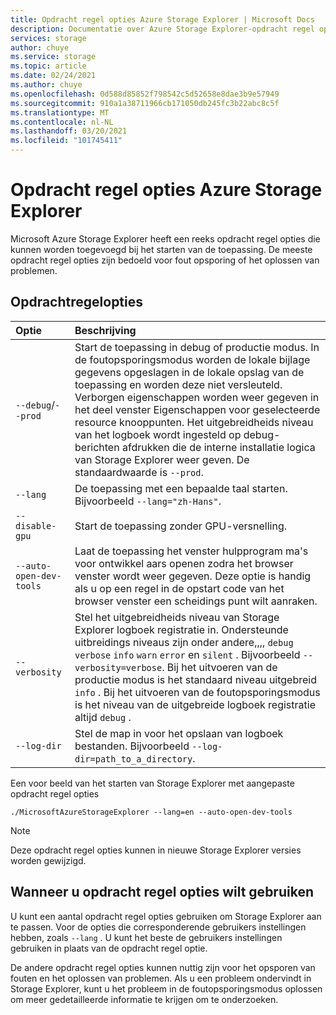 ```yaml
---
title: Opdracht regel opties Azure Storage Explorer | Microsoft Docs
description: Documentatie over Azure Storage Explorer-opdracht regel opties voor opstarten
services: storage
author: chuye
ms.service: storage
ms.topic: article
ms.date: 02/24/2021
ms.author: chuye
ms.openlocfilehash: 0d588d85852f798542c5d52658e8dae3b9e57949
ms.sourcegitcommit: 910a1a38711966cb171050db245fc3b22abc8c5f
ms.translationtype: MT
ms.contentlocale: nl-NL
ms.lasthandoff: 03/20/2021
ms.locfileid: "101745411"
---
```

# <a name="azure-storage-explorer-command-line-options"></a>Opdracht regel opties Azure Storage Explorer

Microsoft Azure Storage Explorer heeft een reeks opdracht regel opties die kunnen worden toegevoegd bij het starten van de toepassing. De meeste opdracht regel opties zijn bedoeld voor fout opsporing of het oplossen van problemen.

## <a name="command-line-options"></a>Opdrachtregelopties
Optie  | Beschrijving
:------- | :-----------
`--debug`/`--prod`  | Start de toepassing in debug of productie modus. In de foutopsporingsmodus worden de lokale bijlage gegevens opgeslagen in de lokale opslag van de toepassing en worden deze niet versleuteld. Verborgen eigenschappen worden weer gegeven in het deel venster Eigenschappen voor geselecteerde resource knooppunten. Het uitgebreidheids niveau van het logboek wordt ingesteld op debug-berichten afdrukken die de interne installatie logica van Storage Explorer weer geven. De standaardwaarde is `--prod`.
`--lang`  | De toepassing met een bepaalde taal starten. Bijvoorbeeld `--lang="zh-Hans"`.
`--disable-gpu` | Start de toepassing zonder GPU-versnelling.
`--auto-open-dev-tools` | Laat de toepassing het venster hulpprogram ma's voor ontwikkel aars openen zodra het browser venster wordt weer gegeven. Deze optie is handig als u op een regel in de opstart code van het browser venster een scheidings punt wilt aanraken.
`--verbosity` | Stel het uitgebreidheids niveau van Storage Explorer logboek registratie in. Ondersteunde uitbreidings niveaus zijn onder andere,,,, `debug` `verbose` `info` `warn` `error` en `silent` . Bijvoorbeeld `--verbosity=verbose`. Bij het uitvoeren van de productie modus is het standaard niveau uitgebreid `info` . Bij het uitvoeren van de foutopsporingsmodus is het niveau van de uitgebreide logboek registratie altijd `debug` .
`--log-dir` | Stel de map in voor het opslaan van logboek bestanden. Bijvoorbeeld `--log-dir=path_to_a_directory`.

Een voor beeld van het starten van Storage Explorer met aangepaste opdracht regel opties

```shell
./MicrosoftAzureStorageExplorer --lang=en --auto-open-dev-tools
```

> [!NOTE]
> Deze opdracht regel opties kunnen in nieuwe Storage Explorer versies worden gewijzigd.

## <a name="when-to-use-command-line-options"></a>Wanneer u opdracht regel opties wilt gebruiken

U kunt een aantal opdracht regel opties gebruiken om Storage Explorer aan te passen. Voor de opties die corresponderende gebruikers instellingen hebben, zoals `--lang` . U kunt het beste de gebruikers instellingen gebruiken in plaats van de opdracht regel optie. 

De andere opdracht regel opties kunnen nuttig zijn voor het opsporen van fouten en het oplossen van problemen. Als u een probleem ondervindt in Storage Explorer, kunt u het probleem in de foutopsporingsmodus oplossen om meer gedetailleerde informatie te krijgen om te onderzoeken.